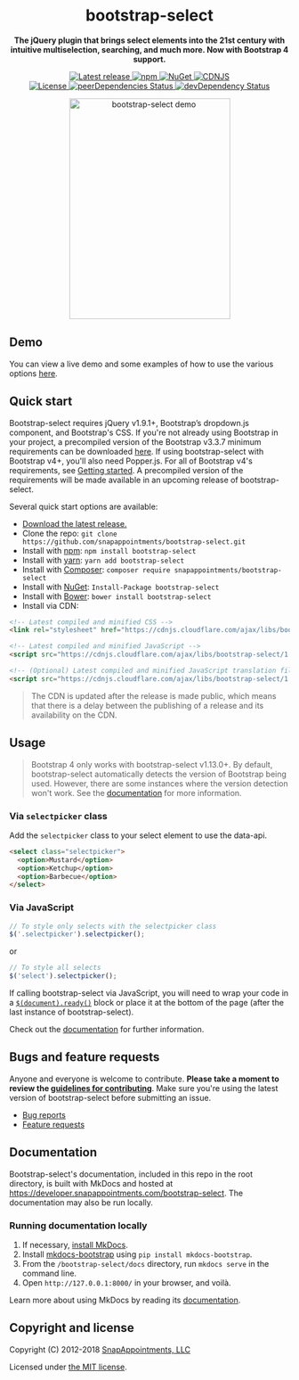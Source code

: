 <h1 align="center">bootstrap-select</h1>

<p align="center">
	<strong>The jQuery plugin that brings select elements into the 21st century with intuitive multiselection, searching, and much more. Now with Bootstrap 4 support.</strong>
</p>

<p align="center">
	<a href="https://github.com/snapappointments/bootstrap-select/releases/latest" target="_blank">
		<img src="https://img.shields.io/github/release/snapappointments/bootstrap-select.svg" alt="Latest release">
	</a>
	<a href="https://www.npmjs.com/package/bootstrap-select" target="_blank">
		<img src="https://img.shields.io/npm/v/bootstrap-select.svg" alt="npm">
	</a>
	<a href="https://www.nuget.org/packages/bootstrap-select" target="_blank">
		<img src="https://img.shields.io/nuget/v/bootstrap-select.svg" alt="NuGet">
	</a>
	<a href="https://cdnjs.com/libraries/bootstrap-select" target="_blank">
		<img src="https://img.shields.io/cdnjs/v/bootstrap-select.svg" alt="CDNJS">
	</a>
	<br>
	<a href="https://cdnjs.com/libraries/bootstrap-select" target="_blank">
		<img src="https://img.shields.io/badge/license-MIT-brightgreen.svg" alt="License">
	</a>
	<a href="https://david-dm.org/snapappointments/bootstrap-select?type=peer" target="_blank">
		<img src="https://img.shields.io/david/peer/snapappointments/bootstrap-select.svg" alt="peerDependencies Status">
	</a>
	<a href="https://david-dm.org/snapappointments/bootstrap-select#info=devDependencies" target="_blank">
		<img src="https://david-dm.org/snapappointments/bootstrap-select/dev-status.svg" alt="devDependency Status">
	</a>
</p>

<p align="center">
	<a href="https://developer.snapappointments.com/bootstrap-select"><img src="https://user-images.githubusercontent.com/2874325/38997831-97e12bbe-43ab-11e8-85f5-b8c05d91c7b1.gif" width="289" height="396" alt="bootstrap-select demo"></a>
</p>

## Demo

You can view a live demo and some examples of how to use the various
options [here](https://developer.snapappointments.com/bootstrap-select/examples/).

## Quick start

Bootstrap-select requires jQuery v1.9.1+, Bootstrap’s dropdown.js component, and Bootstrap's CSS. If you're not already
using Bootstrap in your project, a precompiled version of the Bootstrap v3.3.7 minimum requirements can be
downloaded [here](https://getbootstrap.com/docs/3.3/customize/?id=7830063837006f6fc84f). If using bootstrap-select with
Bootstrap v4+, you'll also need Popper.js. For all of Bootstrap v4's requirements,
see [Getting started](https://getbootstrap.com/docs/4.1/getting-started/introduction/). A precompiled version of the
requirements will be made available in an upcoming release of bootstrap-select.

Several quick start options are available:

- [Download the latest release.](https://github.com/snapappointments/bootstrap-select/archive/v1.13.2.zip)
- Clone the repo: `git clone https://github.com/snapappointments/bootstrap-select.git`
- Install with [npm](https://www.npmjs.com/package/bootstrap-select): `npm install bootstrap-select`
- Install with [yarn](https://yarn.pm/bootstrap-select): `yarn add bootstrap-select`
- Install with [Composer](https://getcomposer.org): `composer require snapappointments/bootstrap-select`
- Install with [NuGet](https://www.nuget.org/packages/bootstrap-select): `Install-Package bootstrap-select`
- Install with [Bower](https://bower.io): `bower install bootstrap-select`
- Install via CDN:

```html
<!-- Latest compiled and minified CSS -->
<link rel="stylesheet" href="https://cdnjs.cloudflare.com/ajax/libs/bootstrap-select/1.13.2/css/bootstrap-select.min.css">

<!-- Latest compiled and minified JavaScript -->
<script src="https://cdnjs.cloudflare.com/ajax/libs/bootstrap-select/1.13.2/js/bootstrap-select.min.js"></script>

<!-- (Optional) Latest compiled and minified JavaScript translation files -->
<script src="https://cdnjs.cloudflare.com/ajax/libs/bootstrap-select/1.13.2/js/i18n/defaults-*.min.js"></script>
```

> The CDN is updated after the release is made public, which means that there is a delay between the publishing of a
> release and its availability on the CDN.

## Usage

> Bootstrap 4 only works with bootstrap-select v1.13.0+. By default, bootstrap-select automatically detects the version
> of Bootstrap being used. However, there are some instances where the version detection won't work. See
> the [documentation](https://developer.snapappointments.com/bootstrap-select/options/#bootstrap-version) for more
> information.

### Via `selectpicker` class

Add the `selectpicker` class to your select element to use the data-api.

```html
<select class="selectpicker">
  <option>Mustard</option>
  <option>Ketchup</option>
  <option>Barbecue</option>
</select>
```

### Via JavaScript

```js
// To style only selects with the selectpicker class
$('.selectpicker').selectpicker();
```

or

```js
// To style all selects
$('select').selectpicker();
```

If calling bootstrap-select via JavaScript, you will need to wrap your code in a [
`$(document).ready()`](https://api.jquery.com/ready/) block or place it at the bottom of the page (after the last
instance of bootstrap-select).

Check out the [documentation](https://developer.snapappointments.com/bootstrap-select) for further information.

## Bugs and feature requests

Anyone and everyone is welcome to contribute. **Please take a moment to
review the [guidelines for contributing](CONTRIBUTING.md)**. Make sure you're using the latest version of
bootstrap-select before submitting an issue.

* [Bug reports](CONTRIBUTING.md#bug-reports)
* [Feature requests](CONTRIBUTING.md#feature-requests)

## Documentation

Bootstrap-select's documentation, included in this repo in the root directory, is built with MkDocs and hosted
at https://developer.snapappointments.com/bootstrap-select. The documentation may also be run locally.

### Running documentation locally

1. If necessary, [install MkDocs](https://www.mkdocs.org/#installation).
2. Install [mkdocs-bootstrap](https://mkdocs.github.io/mkdocs-bootstrap/) using `pip install mkdocs-bootstrap`.
3. From the `/bootstrap-select/docs` directory, run `mkdocs serve` in the command line.
4. Open `http://127.0.0.1:8000/` in your browser, and voilà.

Learn more about using MkDocs by reading its [documentation](https://www.mkdocs.org/).

## Copyright and license

Copyright (C) 2012-2018 [SnapAppointments, LLC](https://snapappointments.com)

Licensed under [the MIT license](LICENSE).
